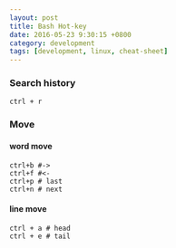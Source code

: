 ```yaml
---
layout: post
title: Bash Hot-key
date: 2016-05-23 9:30:15 +0800
category: development
tags: [development, linux, cheat-sheet]
---
```


### Search history

```
ctrl + r
```

### Move

#### word move

```
ctrl+b #->
ctrl+f #<-
ctrl+p # last
ctrl+n # next
```

#### line move

```
ctrl + a # head
ctrl + e # tail
```
